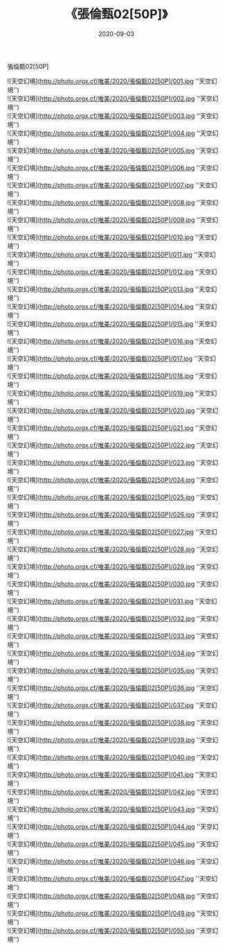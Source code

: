 ﻿---
layout: post
title:  《張倫甄02[50P]》
date:   2020-09-03
img: http://photo.orgx.cf/唯美/2020/張倫甄02[50P]/000.jpg
categories: [美女, 清纯, 唯美]
---

張倫甄02[50P]



![天空幻境](http://photo.orgx.cf/唯美/2020/張倫甄02[50P]/001.jpg ''天空幻境'') <br>
![天空幻境](http://photo.orgx.cf/唯美/2020/張倫甄02[50P]/002.jpg ''天空幻境'') <br>
![天空幻境](http://photo.orgx.cf/唯美/2020/張倫甄02[50P]/003.jpg ''天空幻境'') <br>
![天空幻境](http://photo.orgx.cf/唯美/2020/張倫甄02[50P]/004.jpg ''天空幻境'') <br>
![天空幻境](http://photo.orgx.cf/唯美/2020/張倫甄02[50P]/005.jpg ''天空幻境'') <br>
![天空幻境](http://photo.orgx.cf/唯美/2020/張倫甄02[50P]/006.jpg ''天空幻境'') <br>
![天空幻境](http://photo.orgx.cf/唯美/2020/張倫甄02[50P]/007.jpg ''天空幻境'') <br>
![天空幻境](http://photo.orgx.cf/唯美/2020/張倫甄02[50P]/008.jpg ''天空幻境'') <br>
![天空幻境](http://photo.orgx.cf/唯美/2020/張倫甄02[50P]/009.jpg ''天空幻境'') <br>
![天空幻境](http://photo.orgx.cf/唯美/2020/張倫甄02[50P]/010.jpg ''天空幻境'') <br>
![天空幻境](http://photo.orgx.cf/唯美/2020/張倫甄02[50P]/011.jpg ''天空幻境'') <br>
![天空幻境](http://photo.orgx.cf/唯美/2020/張倫甄02[50P]/012.jpg ''天空幻境'') <br>
![天空幻境](http://photo.orgx.cf/唯美/2020/張倫甄02[50P]/013.jpg ''天空幻境'') <br>
![天空幻境](http://photo.orgx.cf/唯美/2020/張倫甄02[50P]/014.jpg ''天空幻境'') <br>
![天空幻境](http://photo.orgx.cf/唯美/2020/張倫甄02[50P]/015.jpg ''天空幻境'') <br>
![天空幻境](http://photo.orgx.cf/唯美/2020/張倫甄02[50P]/016.jpg ''天空幻境'') <br>
![天空幻境](http://photo.orgx.cf/唯美/2020/張倫甄02[50P]/017.jpg ''天空幻境'') <br>
![天空幻境](http://photo.orgx.cf/唯美/2020/張倫甄02[50P]/018.jpg ''天空幻境'') <br>
![天空幻境](http://photo.orgx.cf/唯美/2020/張倫甄02[50P]/019.jpg ''天空幻境'') <br>
![天空幻境](http://photo.orgx.cf/唯美/2020/張倫甄02[50P]/020.jpg ''天空幻境'') <br>
![天空幻境](http://photo.orgx.cf/唯美/2020/張倫甄02[50P]/021.jpg ''天空幻境'') <br>
![天空幻境](http://photo.orgx.cf/唯美/2020/張倫甄02[50P]/022.jpg ''天空幻境'') <br>
![天空幻境](http://photo.orgx.cf/唯美/2020/張倫甄02[50P]/023.jpg ''天空幻境'') <br>
![天空幻境](http://photo.orgx.cf/唯美/2020/張倫甄02[50P]/024.jpg ''天空幻境'') <br>
![天空幻境](http://photo.orgx.cf/唯美/2020/張倫甄02[50P]/025.jpg ''天空幻境'') <br>
![天空幻境](http://photo.orgx.cf/唯美/2020/張倫甄02[50P]/026.jpg ''天空幻境'') <br>
![天空幻境](http://photo.orgx.cf/唯美/2020/張倫甄02[50P]/027.jpg ''天空幻境'') <br>
![天空幻境](http://photo.orgx.cf/唯美/2020/張倫甄02[50P]/028.jpg ''天空幻境'') <br>
![天空幻境](http://photo.orgx.cf/唯美/2020/張倫甄02[50P]/029.jpg ''天空幻境'') <br>
![天空幻境](http://photo.orgx.cf/唯美/2020/張倫甄02[50P]/030.jpg ''天空幻境'') <br>
![天空幻境](http://photo.orgx.cf/唯美/2020/張倫甄02[50P]/031.jpg ''天空幻境'') <br>
![天空幻境](http://photo.orgx.cf/唯美/2020/張倫甄02[50P]/032.jpg ''天空幻境'') <br>
![天空幻境](http://photo.orgx.cf/唯美/2020/張倫甄02[50P]/033.jpg ''天空幻境'') <br>
![天空幻境](http://photo.orgx.cf/唯美/2020/張倫甄02[50P]/034.jpg ''天空幻境'') <br>
![天空幻境](http://photo.orgx.cf/唯美/2020/張倫甄02[50P]/035.jpg ''天空幻境'') <br>
![天空幻境](http://photo.orgx.cf/唯美/2020/張倫甄02[50P]/036.jpg ''天空幻境'') <br>
![天空幻境](http://photo.orgx.cf/唯美/2020/張倫甄02[50P]/037.jpg ''天空幻境'') <br>
![天空幻境](http://photo.orgx.cf/唯美/2020/張倫甄02[50P]/038.jpg ''天空幻境'') <br>
![天空幻境](http://photo.orgx.cf/唯美/2020/張倫甄02[50P]/039.jpg ''天空幻境'') <br>
![天空幻境](http://photo.orgx.cf/唯美/2020/張倫甄02[50P]/040.jpg ''天空幻境'') <br>
![天空幻境](http://photo.orgx.cf/唯美/2020/張倫甄02[50P]/041.jpg ''天空幻境'') <br>
![天空幻境](http://photo.orgx.cf/唯美/2020/張倫甄02[50P]/042.jpg ''天空幻境'') <br>
![天空幻境](http://photo.orgx.cf/唯美/2020/張倫甄02[50P]/043.jpg ''天空幻境'') <br>
![天空幻境](http://photo.orgx.cf/唯美/2020/張倫甄02[50P]/044.jpg ''天空幻境'') <br>
![天空幻境](http://photo.orgx.cf/唯美/2020/張倫甄02[50P]/045.jpg ''天空幻境'') <br>
![天空幻境](http://photo.orgx.cf/唯美/2020/張倫甄02[50P]/046.jpg ''天空幻境'') <br>
![天空幻境](http://photo.orgx.cf/唯美/2020/張倫甄02[50P]/047.jpg ''天空幻境'') <br>
![天空幻境](http://photo.orgx.cf/唯美/2020/張倫甄02[50P]/048.jpg ''天空幻境'') <br>
![天空幻境](http://photo.orgx.cf/唯美/2020/張倫甄02[50P]/049.jpg ''天空幻境'') <br>
![天空幻境](http://photo.orgx.cf/唯美/2020/張倫甄02[50P]/050.jpg ''天空幻境'') <br>